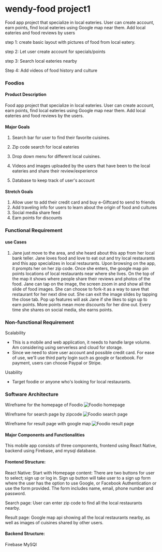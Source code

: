# wendy-food project1

Food app project that specialize in local eateries. User can
create account, earn points, find local eateries using Google map near them. Add local eateries and food reviews by users

step 1: create basic layout with pictures of food from local eatery.

step 2: Let user create account for specials/points

step 3: Search local eateries nearby

Step 4: Add videos of food history and culture

### Foodios

#### Product Description

Food app project that specialize in local eateries. User can
create account, earn points, find local eateries using Google map near them.
Add local eateries and food reviews by the users.

#### Major Goals

1. Search bar for user to find their favorite cuisines.
2. Zip code search for local eateries
3. Drop down menu for different local cuisines.
4. Videos and images uploaded by the users that have been to the local eateries and share
   their review/experience

5. Database to keep track of user's account

#### Stretch Goals

1. Allow user to add their credit card and buy e-Giftcard to send to friends
2. Add traveling info for users to learn about the origin of food and cultures
3. Social media share feed
4. Earn points for discounts

### Functional Requirement

#### use Cases

1. Jane just move to the area, and she heard about this app from her local bank teller.
   Jane loves food and love to eat out and try local restaurants and this app specializes in local
   restaurants. Upon browsing on the app, it prompts her on her zip code. Once she enters,
   the google map pin points locations of local restaurants near where she lives. On the top of the map
   it shows where people share their reviews and photos of the food. Jane can tap on the image,
   the screen zoom in and show all the slide of food images. She can choose to fork-it as a way to save
   that restaurant for her next dine out. She can exit the image slides by tapping the close tab. Pop up features will ask
   Jane if she likes to sign up to earn points. More points mean more discounts for her dine out.
   Every time she shares on social media, she earns points.

### Non-functional Requirement

Scalability

- This is a mobile and web application, it needs to handle large volume. Am considering
  using serverless and cloud for storage.
- Since we need to store user account and possible credit card. For ease of use, we'll use third
  party login such as google or facebook. For payment, users can choose Paypal or Stripe.

Usability

- Target foodie or anyone who's looking for local restaurants.

### Software Architecture

Wireframe for the homepage of Foodio
<img src="./assets-images/foodiologin.PNG" alt="Foodio homepage">

Wireframe for search page by zipcode
<img src="./assets-images/searchzipcode.PNG" alt="Foodio search page">

Wireframe for result page with google map
<img src="./assets-images/searchresult.PNG" alt="Foodio result page">

#### Major Components and Functionalities

This mobile app consists of three components, frontend using React Native, backend using Firebase, and mysql database.

#### Frontend Structure:

React Native:
Start with Homepage content: There are two buttons for user to select; sign up or log in. Sign up button will take user to a sign up form where the user has the option to use Google, or Facebook Authentication or use the form provided. The form includes name, email, phone number and password.

Search page: User can enter zip code to find all the local restaurants nearby.

Result page: Google map api showing all the local restaurants nearby, as well as images of cuisines shared by other users.

#### Backend Structure:

Firebase
MySQl
